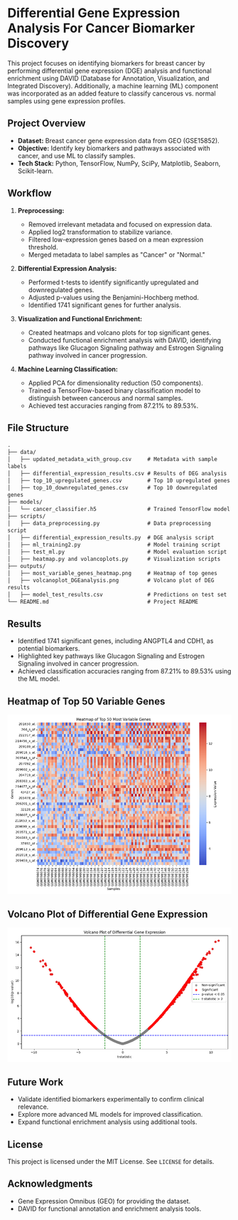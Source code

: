 # Differential Gene Expression Analysis For Cancer Biomarker Discovery




This project focuses on identifying biomarkers for breast cancer by performing differential gene expression (DGE) analysis and functional enrichment using DAVID (Database for Annotation, Visualization, and Integrated Discovery). Additionally, a machine learning (ML) component was incorporated as an added feature to classify cancerous vs. normal samples using gene expression profiles.

## Project Overview
- **Dataset:** Breast cancer gene expression data from GEO (GSE15852).
- **Objective:** Identify key biomarkers and pathways associated with cancer, and use ML to classify samples.
- **Tech Stack:** Python, TensorFlow, NumPy, SciPy, Matplotlib, Seaborn, Scikit-learn.

## Workflow
1. **Preprocessing:**
   - Removed irrelevant metadata and focused on expression data.
   - Applied log2 transformation to stabilize variance.
   - Filtered low-expression genes based on a mean expression threshold.
   - Merged metadata to label samples as "Cancer" or "Normal."

2. **Differential Expression Analysis:**
   - Performed t-tests to identify significantly upregulated and downregulated genes.
   - Adjusted p-values using the Benjamini-Hochberg method.
   - Identified 1741 significant genes for further analysis.

3. **Visualization and Functional Enrichment:**
   - Created heatmaps and volcano plots for top significant genes.
   - Conducted functional enrichment analysis with DAVID, identifying pathways like Glucagon Signaling pathway and Estrogen Signaling pathway involved in cancer progression.

4. **Machine Learning Classification:**
   - Applied PCA for dimensionality reduction (50 components).
   - Trained a TensorFlow-based binary classification model to distinguish between cancerous and normal samples.
   - Achieved test accuracies ranging from 87.21% to 89.53%.

## File Structure
```
.
├── data/
│   ├── updated_metadata_with_group.csv     # Metadata with sample labels
│   ├── differential_expression_results.csv # Results of DEG analysis
│   ├── top_10_upregulated_genes.csv        # Top 10 upregulated genes
│   ├── top_10_downregulated_genes.csv      # Top 10 downregulated genes
├── models/
│   └── cancer_classifier.h5                # Trained TensorFlow model
├── scripts/
│   ├── data_preprocessing.py               # Data preprocessing script
│   ├── differential_expression_results.py  # DGE analysis script
│   ├── ml_training2.py                     # Model training script
│   ├── test_ml.py                          # Model evaluation script
│   ├── heatmap.py and volancoplots.py      # Visualization scripts
├── outputs/
│   ├── most_variable_genes_heatmap.png     # Heatmap of top genes
│   ├── volcanoplot_DGEanalysis.png         # Volcano plot of DEG results
│   ├── model_test_results.csv              # Predictions on test set
└── README.md                               # Project README
```


## Results
- Identified 1741 significant genes, including ANGPTL4 and CDH1, as potential biomarkers.
- Highlighted key pathways like Glucagon Signaling and Estrogen Signaling involved in cancer progression.
- Achieved classification accuracies ranging from 87.21% to 89.53% using the ML model.

## Heatmap of Top 50 Variable Genes
![](outputs/most_variable_genes_heatmap.png)

## Volcano Plot of Differential Gene Expression
![](outputs/volcanoplot_DGEanalysis.png)


## Future Work
- Validate identified biomarkers experimentally to confirm clinical relevance.
- Explore more advanced ML models for improved classification.
- Expand functional enrichment analysis using additional tools.

## License
This project is licensed under the MIT License. See `LICENSE` for details.

## Acknowledgments
- Gene Expression Omnibus (GEO) for providing the dataset.
- DAVID for functional annotation and enrichment analysis tools.
